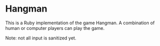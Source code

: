 # Hangman
This is a Ruby implementation of the game Hangman. A combination of human or computer players can play the game.

Note: not all input is sanitized yet.
